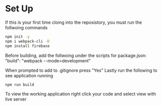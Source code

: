 # Set Up
If this is your first time cloing into the reposistory, you must run the follwoing commands 


``` bash
npm init -y
npm i webpack-cli -D
npm install firebase
```

Before building, add the follwoing under the scripts for package.json:
"build": "webpack --mode=development"

When prompted to add to .gitignore press "Yes"
Lastly run the following to see application running


``` bash
npm run build
```


To view the working application right click your code and select view with live server
